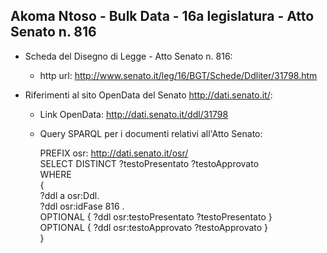 ## Akoma Ntoso - Bulk Data - 16a legislatura - Atto Senato n. 816 ##

* Scheda del Disegno di Legge - Atto Senato n. 816:
	* http url: http://www.senato.it/leg/16/BGT/Schede/Ddliter/31798.htm

* Riferimenti al sito OpenData del Senato http://dati.senato.it/:
	* Link OpenData: http://dati.senato.it/ddl/31798
	* Query SPARQL per i documenti relativi all'Atto Senato:

        PREFIX osr: <http://dati.senato.it/osr/>  
		SELECT DISTINCT ?testoPresentato ?testoApprovato  
		WHERE  
		{  
		    ?ddl a osr:Ddl.  
		    ?ddl osr:idFase 816 .  
		    OPTIONAL { ?ddl osr:testoPresentato ?testoPresentato }  
		    OPTIONAL { ?ddl osr:testoApprovato ?testoApprovato }  
		}
		